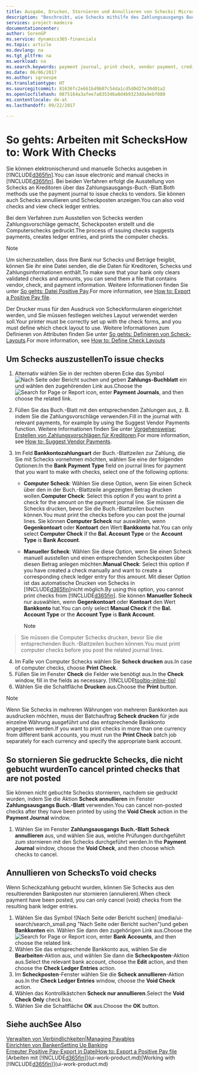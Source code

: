 ```yaml
---
title: Ausgabe, Drucken, Stornieren und Annullieren von Schecks| Microsoft Docs
description: "Beschreibt, wie Schecks mithilfe des Zahlungsausgangs Buch.-Blattes, ausgegeben, gedruckt oder annulliert werden oder wie Check-Sachposteneinträge in Financials angezeigt werden."
services: project-madeira
documentationcenter: 
author: SorenGP
ms.service: dynamics365-financials
ms.topic: article
ms.devlang: na
ms.tgt_pltfrm: na
ms.workload: na
ms.search.keywords: payment journal, print check, vendor payment, creditor, debt, balance due, AP
ms.date: 06/06/2017
ms.author: sgroespe
ms.translationtype: HT
ms.sourcegitcommit: 81636fc2e661bd9b07c54da1cd5d0d27e30d01a2
ms.openlocfilehash: 0875164a3afee7a835346a8d4b9323dda9ebf080
ms.contentlocale: de-at
ms.lasthandoff: 09/22/2017

---
```

# <a name="how-to-work-with-checks"></a><span data-ttu-id="5f7e4-103">So gehts: Arbeiten mit Schecks</span><span class="sxs-lookup"><span data-stu-id="5f7e4-103">How to: Work With Checks</span></span>
<span data-ttu-id="5f7e4-104">Sie können elektronischerund und manuelle Schecks ausgeben in [!INCLUDE[d365fin](includes/d365fin_md.md)].</span><span class="sxs-lookup"><span data-stu-id="5f7e4-104">You can issue electronic and manual checks in [!INCLUDE[d365fin](includes/d365fin_md.md)].</span></span> <span data-ttu-id="5f7e4-105">Bei beiden Verfahren erfolgt die Ausstellung von Schecks an Kreditoren über das Zahlungsausgangs-Buch.-Blatt.</span><span class="sxs-lookup"><span data-stu-id="5f7e4-105">Both methods use the payment journal to issue checks to vendors.</span></span> <span data-ttu-id="5f7e4-106">Sie können auch Schecks annullieren und Scheckposten anzeigen.</span><span class="sxs-lookup"><span data-stu-id="5f7e4-106">You can also void checks and view check ledger entries.</span></span>

<span data-ttu-id="5f7e4-107">Bei dem Verfahren zum Ausstellen von Schecks werden Zahlungsvorschläge gemacht, Scheckposten erstellt und die Computerschecks gedruckt.</span><span class="sxs-lookup"><span data-stu-id="5f7e4-107">The process of issuing checks suggests payments, creates ledger entries, and prints the computer checks.</span></span>

> [!NOTE]  
>   <span data-ttu-id="5f7e4-108">Um sicherzustellen, dass Ihre Bank nur Schecks und Beträge freigibt, können Sie ihr eine Datei senden, die die Daten für Kreditoren, Schecks und Zahlungsinformationen enthält.</span><span class="sxs-lookup"><span data-stu-id="5f7e4-108">To make sure that your bank only clears validated checks and amounts, you can send them a file that contains vendor, check, and payment information.</span></span> <span data-ttu-id="5f7e4-109">Weitere Informationen finden Sie unter [So gehts: Datei Positive Pay](finance-how-positive-pay.md).</span><span class="sxs-lookup"><span data-stu-id="5f7e4-109">For more information, see [How to: Export a Positive Pay file](finance-how-positive-pay.md).</span></span>

<span data-ttu-id="5f7e4-110">Der Drucker muss für den Ausdruck von Scheckformularen eingerichtet werden, und Sie müssen festlegen welches Layout verwendet werden soll.</span><span class="sxs-lookup"><span data-stu-id="5f7e4-110">Your printer must be correctly set up with the check forms, and you must define which check layout to use.</span></span> <span data-ttu-id="5f7e4-111">Weitere Informationen zum Definieren von Attributen finden Sie unter [So gehts: Definieren von Scheck-Layouts](finance-how-define-check-layouts.md).</span><span class="sxs-lookup"><span data-stu-id="5f7e4-111">For more information, see [How to: Define Check Layouts](finance-how-define-check-layouts.md)</span></span>

## <a name="to-issue-checks"></a><span data-ttu-id="5f7e4-112">Um Schecks auszustellen</span><span class="sxs-lookup"><span data-stu-id="5f7e4-112">To issue checks</span></span>
1. <span data-ttu-id="5f7e4-113">Alternativ wählen Sie in der rechten oberen Ecke das Symbol ![Nach Seite oder Bericht suchen](media/ui-search/search_small.png "Nach Seite oder Bericht suchen") und geben **Zahlungs-Buchblatt** ein und wählen den zugehörenden Link aus.</span><span class="sxs-lookup"><span data-stu-id="5f7e4-113">Choose the ![Search for Page or Report](media/ui-search/search_small.png "Search for Page or Report icon") icon, enter **Payment Journals**, and then choose the related link.</span></span>
2. <span data-ttu-id="5f7e4-114">Füllen Sie das Buch.-Blatt mit den entsprechenden Zahlungen aus, z. B. indem Sie die Zahlungsvorschläge verwenden.</span><span class="sxs-lookup"><span data-stu-id="5f7e4-114">Fill in the journal with relevant payments, for example by using the Suggest Vendor Payments function.</span></span> <span data-ttu-id="5f7e4-115">Weitere Informationen finden Sie unter [Vorgehensweise: Erstellen von Zahlungsvorschlägen für Kreditoren](payables-how-suggest-vendor-payments.md).</span><span class="sxs-lookup"><span data-stu-id="5f7e4-115">For more information, see [How to: Suggest Vendor Payments](payables-how-suggest-vendor-payments.md).</span></span>
3. <span data-ttu-id="5f7e4-116">Im Feld **Bankkontozahlungsart** der Buch.-Blattzeilen zur Zahlung, die Sie mit Schecks vornehmen möchten, wählen Sie eine der folgenden Optionen:</span><span class="sxs-lookup"><span data-stu-id="5f7e4-116">In the **Bank Payment Type** field on journal lines for payment that you want to make with checks, select one of the following options:</span></span>

   * <span data-ttu-id="5f7e4-117">**Computer Scheck**: Wählen Sie diese Option, wenn Sie einen Scheck über den in der Buch.-Blattzeile angezeigten Betrag drucken wollen.</span><span class="sxs-lookup"><span data-stu-id="5f7e4-117">**Computer Check**: Select this option if you want to print a check for the amount on the payment journal line.</span></span> <span data-ttu-id="5f7e4-118">Sie müssen die Schecks drucken, bevor Sie die Buch.-Blattzeilen buchen können.</span><span class="sxs-lookup"><span data-stu-id="5f7e4-118">You must print the checks before you can post the journal lines.</span></span> <span data-ttu-id="5f7e4-119">Sie können **Computer Scheck** nur auswählen, wenn **Gegenkontoart** oder **Kontoart** den Wert **Bankkonto** hat.</span><span class="sxs-lookup"><span data-stu-id="5f7e4-119">You can only select **Computer Check** if the **Bal. Account Type** or the **Account Type** is **Bank Account**.</span></span>
   * <span data-ttu-id="5f7e4-120">**Manueller Scheck**: Wählen Sie diese Option, wenn Sie einen Scheck manuell ausstellen und einen entsprechenden Scheckposten über diesen Betrag anlegen möchten.</span><span class="sxs-lookup"><span data-stu-id="5f7e4-120">**Manual Check**: Select this option if you have created a check manually and want to create a corresponding check ledger entry for this amount.</span></span> <span data-ttu-id="5f7e4-121">Mit dieser Option ist das automatische Drucken von Schecks in [!INCLUDE[d365fin](includes/d365fin_md.md)]nicht möglich.</span><span class="sxs-lookup"><span data-stu-id="5f7e4-121">By using this option, you cannot print checks from [!INCLUDE[d365fin](includes/d365fin_md.md)].</span></span> <span data-ttu-id="5f7e4-122">Sie können **Manueller Scheck** nur auswählen, wenn **Gegenkontoart** oder **Kontoart** den Wert **Bankkonto** hat.</span><span class="sxs-lookup"><span data-stu-id="5f7e4-122">You can only select **Manual Check** if the **Bal. Account Type** or the **Account Type** is **Bank Account**.</span></span>

     > [!NOTE]  
>   <span data-ttu-id="5f7e4-123">Sie müssen die Computer Schecks drucken, bevor Sie die entsprechenden Buch.-Blattzeilen buchen können.</span><span class="sxs-lookup"><span data-stu-id="5f7e4-123">You must print computer checks before you post the related journal lines.</span></span>
4. <span data-ttu-id="5f7e4-124">Im Falle von Computer Schecks wählen Sie **Scheck drucken** aus.</span><span class="sxs-lookup"><span data-stu-id="5f7e4-124">In case of computer checks, choose **Print Check**.</span></span>
5. <span data-ttu-id="5f7e4-125">Füllen Sie im Fenster **Check** die Felder wie benötigt aus.</span><span class="sxs-lookup"><span data-stu-id="5f7e4-125">In the **Check** window, fill in the fields as necessary.</span></span> [!INCLUDE[tooltip-inline-tip](includes/tooltip-inline-tip_md.md)]
6. <span data-ttu-id="5f7e4-126">Wählen Sie die Schaltfläche **Drucken** aus.</span><span class="sxs-lookup"><span data-stu-id="5f7e4-126">Choose the **Print** button.</span></span>

> [!NOTE]  
>   <span data-ttu-id="5f7e4-127">Wenn Sie Schecks in mehreren Währungen von mehreren Bankkonten aus ausdrucken möchten, muss der Batchauftrag **Scheck drucken** für jede einzelne Währung ausgeführt und das entsprechende Bankkonto angegeben werden.</span><span class="sxs-lookup"><span data-stu-id="5f7e4-127">If you want to print checks in more than one currency from different bank accounts, you must run the **Print Check** batch job separately for each currency and specify the appropriate bank account.</span></span>

## <a name="to-cancel-printed-checks-that-are-not-posted"></a><span data-ttu-id="5f7e4-128">So stornieren Sie gedruckte Schecks, die nicht gebucht wurden</span><span class="sxs-lookup"><span data-stu-id="5f7e4-128">To cancel printed checks that are not posted</span></span>
<span data-ttu-id="5f7e4-129">Sie können nicht gebuchte Schecks stornieren, nachdem sie gedruckt wurden, indem Sie die Aktion **Scheck annullieren** im Fenster **Zahlungsausgangs Buch.-Blatt** verwenden.</span><span class="sxs-lookup"><span data-stu-id="5f7e4-129">You can cancel non-posted checks after they have been printed by using the **Void Check** action in the **Payment Journal** window.</span></span>

1. <span data-ttu-id="5f7e4-130">Wählen Sie im Fenster **Zahlungsausgangs Buch.-Blatt** **Scheck annullieren** aus, und wählen Sie aus, welche Prüfungen durchgeführt zum stornieren mit den Schecks durchgeführt werden.</span><span class="sxs-lookup"><span data-stu-id="5f7e4-130">In the **Payment Journal** window, choose the **Void Check**, and then choose which checks to cancel.</span></span>

## <a name="to-void-checks"></a><span data-ttu-id="5f7e4-131">Annullieren von Schecks</span><span class="sxs-lookup"><span data-stu-id="5f7e4-131">To void checks</span></span>
<span data-ttu-id="5f7e4-132">Wenn Scheckzahlung gebucht wurden, können Sie Schecks aus den resultierenden Bankposten nur stornieren (annulieren).</span><span class="sxs-lookup"><span data-stu-id="5f7e4-132">When check payment have been posted, you can only cancel (void) checks from the resulting bank ledger entries.</span></span>

1. <span data-ttu-id="5f7e4-133">Wählen Sie das Symbol ![Nach Seite oder Bericht suchen] (media/ui-search/search_small.png "Nach Seite oder Bericht suchen")und geben **Bankkonten** ein. Wählen Sie dann den zugehörigen Link aus.</span><span class="sxs-lookup"><span data-stu-id="5f7e4-133">Choose the ![Search for Page or Report](media/ui-search/search_small.png "Search for Page or Report icon") icon, enter **Bank Accounts**, and then choose the related link.</span></span>
2. <span data-ttu-id="5f7e4-134">Wählen Sie das entsprechende Bankkonto aus, wählen Sie die **Bearbeiten**-Aktion aus, und wählen Sie dann die **Scheckposten**-Aktion aus.</span><span class="sxs-lookup"><span data-stu-id="5f7e4-134">Select the relevant bank account, choose the **Edit** action, and then choose the **Check Ledger Entries** action.</span></span>
3. <span data-ttu-id="5f7e4-135">Im **Scheckposten**-Fenster wählen Sie die **Scheck annullieren**-Aktion aus.</span><span class="sxs-lookup"><span data-stu-id="5f7e4-135">In the **Check Ledger Entries** window, choose the **Void Check** action.</span></span>
4. <span data-ttu-id="5f7e4-136">Wählen das Kontrollkästchen **Scheck nur annullieren**.</span><span class="sxs-lookup"><span data-stu-id="5f7e4-136">Select the **Void Check Only** check box.</span></span>
5. <span data-ttu-id="5f7e4-137">Wählen Sie die Schaltfläche **OK** aus.</span><span class="sxs-lookup"><span data-stu-id="5f7e4-137">Choose the **OK** button.</span></span>

## <a name="see-also"></a><span data-ttu-id="5f7e4-138">Siehe auch</span><span class="sxs-lookup"><span data-stu-id="5f7e4-138">See Also</span></span>
[<span data-ttu-id="5f7e4-139">Verwalten von Verbindlichkeiten|</span><span class="sxs-lookup"><span data-stu-id="5f7e4-139">Managing Payables</span></span>](payables-manage-payables.md)  
[<span data-ttu-id="5f7e4-140">Einrichten von Banken</span><span class="sxs-lookup"><span data-stu-id="5f7e4-140">Setting Up Banking</span></span>](bank-setup-banking.md)  
[<span data-ttu-id="5f7e4-141">Erneuter Positive Pay-Export in Datei</span><span class="sxs-lookup"><span data-stu-id="5f7e4-141">How to: Export a Positive Pay file</span></span>](finance-how-positive-pay.md)  
<span data-ttu-id="5f7e4-142">[Arbeiten mit [!INCLUDE[d365fin](includes/d365fin_md.md)]](ui-work-product.md)</span><span class="sxs-lookup"><span data-stu-id="5f7e4-142">[Working with [!INCLUDE[d365fin](includes/d365fin_md.md)]](ui-work-product.md)</span></span>  

